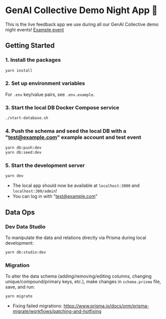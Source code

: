 # GenAI Collective Demo Night App 🚀

This is the live feedback app we use during all our GenAI Collective demo night events! [Example event](https://lu.ma/sf-demo)

## Getting Started

### 1. Install the packages

```bash
yarn install
```

### 2. Set up environment variables

For `.env` key/value pairs, see `.env.example`.

### 3. Start the local DB Docker Compose service

```bash
./start-database.sh
```

### 4. Push the schema and seed the local DB with a "<test@example.com>" example account and test event

```bash
yarn db:push:dev
yarn db:seed:dev
```

### 5. Start the development server

```bash
yarn dev
```

- The local app should now be available at `localhost:3000` and `localhost:300/admin`!
- You can log in with "<test@example.com>"

## Data Ops

### Dev Data Studio

To manipulate the data and relations directly via Prisma during local development:

```bash
yarn db:studio:dev
```

### Migration

To alter the data schema (adding/removing/editing columns, changing unique/compound/primary keys, etc.), make changes in `schema.prisma` file, save, and run:

```bash
yarn migrate
```

- Fixing failed migrations:
  <https://www.prisma.io/docs/orm/prisma-migrate/workflows/patching-and-hotfixing>
